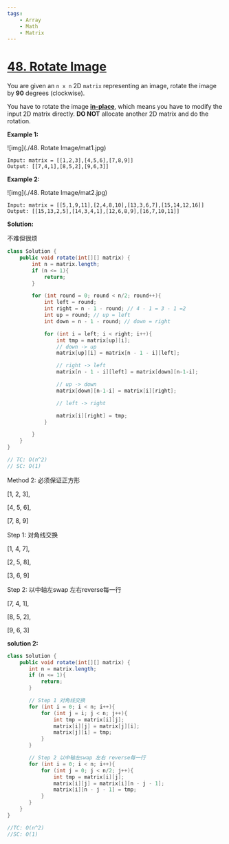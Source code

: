 ```yaml
---
tags:
    - Array
    - Math
    - Matrix
---
```


# [48. Rotate Image](https://leetcode.com/problems/rotate-image/)

You are given an `n x n` 2D `matrix` representing an image, rotate the image by **90** degrees (clockwise).

You have to rotate the image [**in-place**](https://en.wikipedia.org/wiki/In-place_algorithm), which means you have to modify the input 2D matrix directly. **DO NOT** allocate another 2D matrix and do the rotation.

 

**Example 1:**

![img](./48. Rotate Image/mat1.jpg)

```
Input: matrix = [[1,2,3],[4,5,6],[7,8,9]]
Output: [[7,4,1],[8,5,2],[9,6,3]]
```



**Example 2:**

![img](./48. Rotate Image/mat2.jpg)

```
Input: matrix = [[5,1,9,11],[2,4,8,10],[13,3,6,7],[15,14,12,16]]
Output: [[15,13,2,5],[14,3,4,1],[12,6,8,9],[16,7,10,11]]
```

 

**Solution:**

不难但很烦

```java
class Solution {
    public void rotate(int[][] matrix) {
        int n = matrix.length;
        if (n <= 1){
            return; 
        }

        for (int round = 0; round < n/2; round++){
            int left = round;
            int right = n - 1 - round; // 4 - 1 = 3 - 1 =2 
            int up = round; // up = left
            int down = n - 1 - round; // down = right

            for (int i = left; i < right; i++){
                int tmp = matrix[up][i];
                // down -> up
                matrix[up][i] = matrix[n - 1 - i][left];

                // right -> left
                matrix[n - 1 - i][left] = matrix[down][n-1-i];

                // up -> down
                matrix[down][n-1-i] = matrix[i][right];

                // left -> right

                matrix[i][right] = tmp;
            }

        }
    }
}

// TC: O(n^2)
// SC: O(1)
```



Method 2: 必须保证正方形

[1, 2, 3],

[4, 5, 6],

[7, 8, 9]

Step 1: 对角线交换

[1, 4, 7],

[2, 5, 8],

[3, 6, 9]

Step 2: 以中轴左swap 左右reverse每一行

[7, 4, 1],

[8, 5, 2],

[9, 6, 3]



**solution 2:**

```java
class Solution {
    public void rotate(int[][] matrix) {
       int n = matrix.length; 
       if (n <= 1){
           return;
       } 

       // Step 1 对角线交换
       for (int i = 0; i < n; i++){
           for (int j = i; j < n; j++){
               int tmp = matrix[i][j];
               matrix[i][j] = matrix[j][i];
               matrix[j][i] = tmp;
           }
       } 

       // Step 2 以中轴左swap 左右 reverse每一行
       for (int i = 0; i < n; i++){
           for (int j = 0; j < n/2; j++){
               int tmp = matrix[i][j];
               matrix[i][j] = matrix[i][n - j - 1];
               matrix[i][n - j - 1] = tmp;
           }
       }
    }
}

//TC: O(n^2)
//SC: O(1)
```



